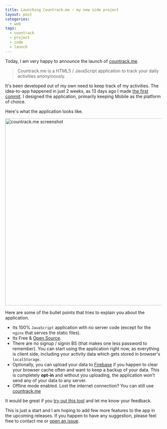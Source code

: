 ```yaml
---
title: Launching Countrack.me - my new side project
layout: post
categories:
  - web
tags:
  - countrack
  - project
  - code
  - launch
---
```

Today, I am very happy to announce the launch of [countrack.me](http://countrack.me "A tool to track your activities anonymously").

  > Countrack.me is a HTML5 / JavaScript application to track your daily activities anonymously.

It's been developed out of my own need to keep track of my activities. The idea-to-app happened in just 2 weeks, as 13 days ago I made [the first commit](https://github.com/vraa/countrack/commit/85f66b46476dba790e73ccf928ee4069ae4d2b8f). I designed the application, primarily keeping Mobile as the platform of choice.

Here's what the application looks like.

<a href="http://countrack.me" title="countrack.me - A tool to track your activities anonymously"><img src="http://farm8.staticflickr.com/7452/9654303220_fbe8facf08_c.jpg" width="800" height="600" alt="countrack.me screenshot"></a>

Here are some of the bullet points that tries to explain you about the application.

* Its 100% `JavaScript` application with no server code (except for the `nginx` that serves the static files).
* Its Free & [Open Source](http://github.com/vraa/countrack).
* There are no signup / signin BS (that makes one less password to remember). You can start using the application right now, as everything is client side, including your activity data which gets stored in browser's `localStorage`.
* Optionally, you can upload your data to [Firebase](http://firebase.com) if you happen to clear your browser cache often and want to keep a backup of your data. This is completely **opt-in** and without you uploading, the application won't send any of your data to any server.
* Offline mode enabled. Lost the internet connection? You can still use [countrack.me](http://countrack.me "A tool to track your activities anonymously")

It would be great if you [try out this tool](http://countrack.me "A tool to track your activities anonymously") and let me know your feedback. 

This is just a start and I am hoping to add few more features to the app in the upcoming releases. If you happen to have any suggestion, please feel free to contact me or [open an issue](https://github.com/vraa/countrack/issues).